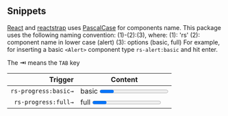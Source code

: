 Snippets
--------
[React](https://reactjs.org/) and [reactstrap](https://reactstrap.github.io/) uses [PascalCase](https://github.com/airbnb/javascript/tree/master/react#naming) for components name.
This package uses the following naming convention: (1)-(2):(3), where:
(1):  'rs'
(2):  component name in lower case (alert)
(3):  options (basic, full)
For example, for inserting a basic `<Alert>` component type `rs-alert:basic` and hit enter.

The **⇥** means the `TAB` key

| Trigger      | Content |
| -------:     | ------- |
| `rs-progress:basic→`       | basic <Progress/> component |
| `rs-progress:full→`      | full <Progress/> component |
